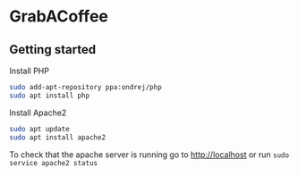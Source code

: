 # GrabACoffee

## Getting started

Install PHP

```bash
sudo add-apt-repository ppa:ondrej/php
sudo apt install php
```

Install Apache2

```bash
sudo apt update
sudo apt install apache2
```

To check that the apache server is running go to [http://localhost](http://localhost) or run `sudo service apache2 status`
